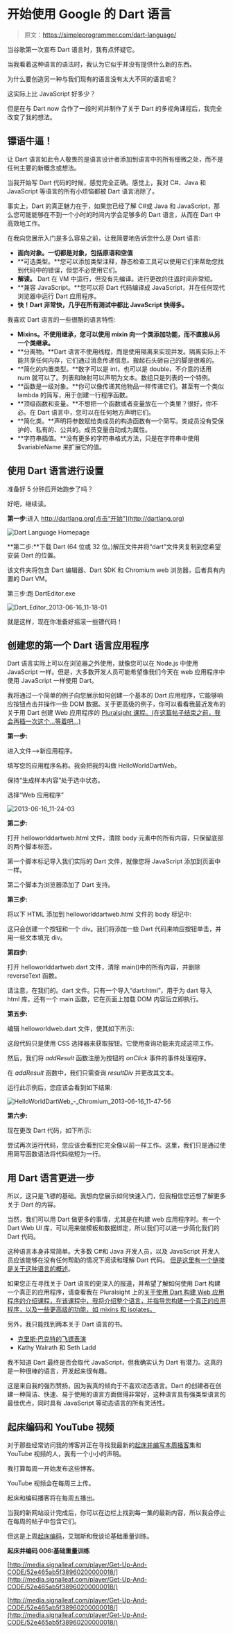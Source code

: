 # 开始使用 Google 的 Dart 语言

> 原文：<https://simpleprogrammer.com/dart-language/>

当谷歌第一次宣布 Dart 语言时，我有点怀疑它。

当我看着这种语言的语法时，我认为它似乎并没有提供什么新的东西。

为什么要创造另一种与我们现有的语言没有太大不同的语言呢？

这实际上比 JavaScript 好多少？

但是在与 Dart now 合作了一段时间并制作了关于 Dart 的多视角课程后，我完全改变了我的想法。

## 镖语牛逼！

让 Dart 语言如此令人敬畏的是语言设计者添加到语言中的所有细微之处，而不是任何主要的新概念或想法。

当我开始写 Dart 代码的时候，感觉完全正确。感觉上，我对 C#、Java 和 JavaScript 等语言的所有小烦恼都被 Dart 语言消除了。

事实上，Dart 的真正魅力在于，如果您已经了解 C#或 Java 和 JavaScript，那么您可能能够在不到一个小时的时间内学会足够多的 Dart 语言，从而在 Dart 中高效地工作。

在我向您展示入门是多么容易之前，让我简要地告诉您什么是 Dart 语言:

*   **面向对象。一切都是对象，包括原语和空值**
*   **可选类型。**您可以添加类型注释，静态检查工具可以使用它们来帮助您找到代码中的错误，但您不必使用它们。
*   **解读。** Dart 在 VM 中运行，但没有先编译。进行更改的往返时间非常短。
*   **兼容 JavaScript。**您可以将 Dart 代码编译成 JavaScript，并在任何现代浏览器中运行 Dart 应用程序。
*   **快！Dart 非常快，几乎在所有测试中都比 JavaScript 快得多。**

我喜欢 Dart 语言的一些很酷的语言特性:

*   **Mixins。不使用继承，您可以使用 mixin 向一个类添加功能，而不直接从另一个类继承。**
*   **分离物。**Dart 语言不使用线程，而是使用隔离来实现并发。隔离实际上不能共享任何内存，它们通过消息传递信息。搬起石头砸自己的脚是很难的。
*   **简化的内置类型。**数字可以是 int，也可以是 double，不介意的话用 num 就可以了。列表和映射可以声明为文本。数组只是列表的一个特例。
*   **函数是一级对象。**你可以像传递其他物品一样传递它们。甚至有一个类似 lambda 的简写，用于创建一行程序函数。
*   **顶级函数和变量。**不想把一个函数或者变量放在一个类里？很好，你不必。在 Dart 语言中，您可以在任何地方声明它们。
*   **简化类。**声明将参数赋给类成员的构造函数有一个简写。类成员没有受保护的、私有的、公共的。成员变量自动成为属性。
*   **字符串插值。**没有更多的字符串格式方法，只是在字符串中使用$variableName 来扩展它的值。

## 使用 Dart 语言进行设置

准备好 5 分钟后开始跑步了吗？

好吧，继续读。

**第一步**:进入 http://dartlang.org[点击“开始”](http://dartlang.org)



![Dart Language Homepage](img/ebc5b3b318301516a77fd0e792c2deb8.png "Dart Language Homepage")



**第二步:**下载 Dart (64 位或 32 位。)解压文件并将“dart”文件夹复制到您希望安装 Dart 的位置。

该文件夹将包含 Dart 编辑器、Dart SDK 和 Chromium web 浏览器，后者具有内置的 Dart VM。

第三步:跑 DartEditor.exe



![Dart_Editor_2013-06-16_11-18-01](img/c70908b3c80ad1fa441f37904f3f8db7.png "Dart_Editor_2013-06-16_11-18-01")



就是这样，现在你准备好摇滚一些镖代码！

## 创建您的第一个 Dart 语言应用程序

Dart 语言实际上可以在浏览器之外使用，就像您可以在 Node.js 中使用 JavaScript 一样。但是，大多数开发人员可能希望像我们今天在 web 应用程序中使用 JavaScript 一样使用 Dart。

我将通过一个简单的例子向您展示如何创建一个基本的 Dart 应用程序，它能够响应按钮点击并操作一些 DOM 数据。关于更高级的例子，你可以看看我最近发布的关于用 Dart 创建 Web 应用程序的 [Pluralsight 课程。(在这篇帖子结束之前，我会再插一次这个…等着吧…)](https://simpleprogrammer.com/introduction-building-web-applications-dart)

**第一步:**

进入文件–>新应用程序。

填写您的应用程序名称。我会把我的叫做 HelloWorldDartWeb。

保持“生成样本内容”处于选中状态。

选择“Web 应用程序”



![2013-06-16_11-24-03](img/b35a8aad7bfa3f1439ba8ff9f1b4cf10.png "2013-06-16_11-24-03")



**第二步:**

打开 helloworlddartweb.html 文件，清除 body 元素中的所有内容，只保留底部的两个脚本标签。

第一个脚本标记导入我们实际的 Dart 文件，就像您将 JavaScript 添加到页面中一样。

第二个脚本为浏览器添加了 Dart 支持。

**第三步:**

将以下 HTML 添加到 helloworlddartweb.html 文件的 body 标记中:

这只会创建一个按钮和一个 div。我们将添加一些 Dart 代码来响应按钮单击，并用一些文本填充 div。

**第四步:**

打开 helloworlddartweb.dart 文件，清除 main()中的所有内容，并删除 reverseText 函数。

请注意，在我们的。dart 文件。只有一个导入“dart:html”，用于为 dart 导入 html 库，还有一个 main 函数，它在页面上加载 DOM 内容后立即执行。

**第五步:**

编辑 helloworldweb.dart 文件，使其如下所示:

这段代码只是使用 CSS 选择器来获取按钮。它使用查询功能来完成这项工作。

然后，我们将 *addResult* 函数注册为按钮的 *onClick* 事件的事件处理程序。

在 *addResult* 函数中，我们只需查询 *resultDiv* 并更改其文本。

运行此示例后，您应该会看到如下结果:



![HelloWorldDartWeb_-_Chromium_2013-06-16_11-47-56](img/034d63739b3f6ebc78720bfd7cbd6fa5.png "HelloWorldDartWeb_-_Chromium_2013-06-16_11-47-56")



**第六步:**

现在更改 Dart 代码，如下所示:

尝试再次运行代码，您应该会看到它完全像以前一样工作。这里，我们只是通过使用简写函数语法将代码缩短为一行。

## 用 Dart 语言更进一步

所以，这只是飞镖的基础。我想向您展示如何快速入门，但我相信您还想了解更多关于 Dart 的内容。

当然，我们可以用 Dart 做更多的事情，尤其是在构建 web 应用程序时。有一个 Dart Web UI 库，可以用来做模板和数据绑定，所以我们可以进一步简化我们的 Dart 代码。

这种语言本身非常简单。大多数 C#和 Java 开发人员，以及 JavaScript 开发人员应该能够在没有任何帮助的情况下阅读和理解 Dart 代码。 [但是这里有一个链接是关于这种语言的概述](http://www.dartlang.org/docs/dart-up-and-running/contents/ch02.html)。

如果您正在寻找关于 Dart 语言的更深入的报道，并希望了解如何使用 Dart 构建一个真正的应用程序，请查看我在 Pluralsight 上的[关于使用 Dart 构建 Web 应用程序的介绍课程，在该课程中，我将介绍整个语言，并指导您构建一个真正的应用程序，以及一些更高级的功能，如 mixins 和 isolates。](https://simpleprogrammer.com/introduction-building-web-applications-dart)

另外，我只能找到两本关于 Dart 语言的书。

*   [克里斯·巴克特的飞镖表演](http://www.amazon.com/gp/product/1617290866/ref=as_li_ss_tl?ie=UTF8&camp=1789&creative=390957&creativeASIN=1617290866&linkCode=as2&tag=makithecompsi-20)
*   Kathy Walrath 和 Seth Ladd

我不知道 Dart 最终是否会取代 JavaScript，但我确实认为 Dart 有潜力。这真的是一种很棒的语言，开发起来很有趣。

这是来自我的强烈赞扬，因为我真的倾向于不喜欢动态语言。Dart 的创建者在创建一种简洁、快速、易于使用的语言方面做得非常好，这种语言具有强类型语言的最佳优点，同时具有 JavaScript 等动态语言的所有灵活性。

## 起床编码和 YouTube 视频

对于那些经常访问我的博客并正在寻找我最新的[起床并编写本周播客](http://getupandcode.com/)集和 YouTube 视频的人，我有一个小小的声明。

我打算每周一开始发布这些博客。

YouTube 视频会在每周三上传。

起床和编码播客将在每周五播出。

当我的新网站设计完成后，你可以在边栏上找到每一集的最新内容，所以我会停止在每周的帖子中包含它们。

但这是上周[起床编码](http://getupandcode.com/)，艾瑞斯和我谈论基础重量训练。

**起床并编码 006:基础重量训练**

[http://media.signalleaf.com/player/Get-Up-And-CODE/52e465ab5f38960200000018/](http://media.signalleaf.com/player/Get-Up-And-CODE/52e465ab5f38960200000018/)

[http://media.signalleaf.com/player/Get-Up-And-CODE/52e465ab5f38960200000018/](http://media.signalleaf.com/player/Get-Up-And-CODE/52e465ab5f38960200000018/)